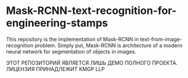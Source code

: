 # Mask-RCNN-text-recognition-for-engineering-stamps
This repository is the implementation of Mask-RCNN in text-from-image-recognition problem. 
Simply put, Mask-RCNN is architecture of a modern neural network for segmentation of objects in images. 

ЭТОТ РЕПОЗИТОРИЙ ЯВЛЯЕТСЯ ЛИШЬ ДЕМО ПОЛНОГО ПРОЕКТА. ЛИЦЕНЗИЯ ПРИНАДЛЕЖИТ KMGP LLP
